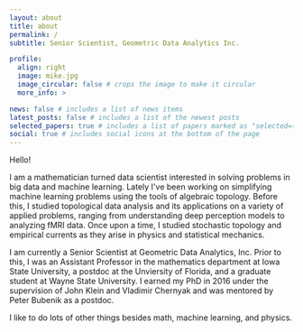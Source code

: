 ```yaml
---
layout: about
title: about
permalink: /
subtitle: Senior Scientist, Geometric Data Analytics Inc.

profile:
  align: right
  image: mike.jpg
  image_circular: false # crops the image to make it circular
  more_info: >

news: false # includes a list of news items
latest_posts: false # includes a list of the newest posts
selected_papers: true # includes a list of papers marked as "selected={true}"
social: true # includes social icons at the bottom of the page
---
```


Hello!

I am a mathematician turned data scientist interested in solving
problems in big data and machine learning. Lately I've been working on
simplifying machine learning problems using the tools of algebraic topology.
Before this, I studied topological data analysis and its applications on a
variety of applied problems, ranging from understanding deep perception models
to analyzing fMRI data. Once upon a time, I studied stochastic topology and
empirical currents as they arise in physics and statistical mechanics.

I am currently a Senior Scientist at Geometric Data Analytics, Inc. Prior to this,
I was an Assistant Professor in the mathematics department at Iowa State University,
a postdoc at the Unviersity of Florida, and a graduate student at Wayne State University.
I earned my PhD in 2016 under the supervision of John Klein and Vladimir Chernyak and
was mentored by Peter Bubenik as a postdoc.

I like to do lots of other things besides math, machine learning, and physics.
